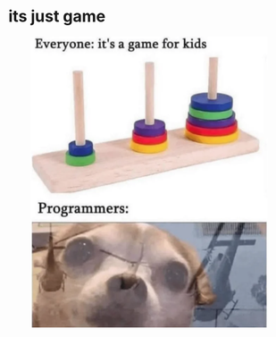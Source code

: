 # its just game

<figure><img src="../../.gitbook/assets/image (4) (1) (1) (1) (1).png" alt=""><figcaption></figcaption></figure>
